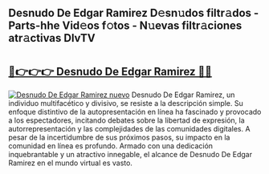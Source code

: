 ## Desnudo De Edgar Ramirez D𝚎sn𝚞dos filtr𝚊dos - Parts-hhe Vid𝚎os f𝚘tos - N𝚞evas filtr𝚊ciones atr𝚊ctivas DlvTV

# <h2><a href="http://mb1s4n.tromn.icu/?c=Desnudo+De+Edgar+Ramirez">🔗👉👉👉 Desnudo De Edgar Ramirez 🔗🔗</a></h2>

[![Desnudo De Edgar Ramirez nuevo](https://i.imgur.com/pEAQMta.gif)](http://mb1s4n.tromn.icu/?c=Desnudo+De+Edgar+Ramirez)
Desnudo De Edgar Ramirez, un individuo multifacético y divisivo, se resiste a la descripción simple. Su enfoque distintivo de la autopresentación en línea ha fascinado y provocado a los espectadores, incitando debates sobre la libertad de expresión, la autorrepresentación y las complejidades de las comunidades digitales. A pesar de la incertidumbre de sus próximos pasos, su impacto en la comunidad en línea es profundo. Armado con una dedicación inquebrantable y un atractivo innegable, el alcance de Desnudo De Edgar Ramirez en el mundo virtual es vasto.
